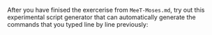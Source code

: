 After you have finised the exercerise from `MeeT-Moses.md`, try out this experimental script generator that can automatically generate the commands that you typed line by line previously:


